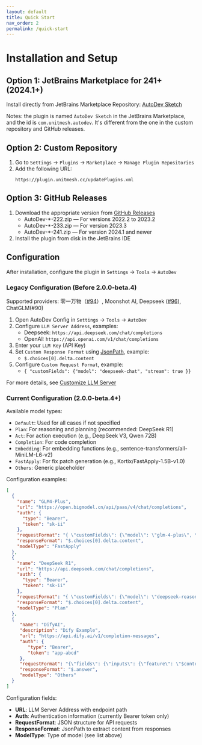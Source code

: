 ```yaml
---
layout: default
title: Quick Start
nav_order: 2
permalink: /quick-start
---
```


# Installation and Setup

## Option 1: JetBrains Marketplace for 241+ (2024.1+)

Install directly from JetBrains Marketplace Repository: [AutoDev Sketch](https://plugins.jetbrains.com/plugin/26988-autodev-sketch)

Notes: the plugin is named `AutoDev Sketch` in the JetBrains Marketplace, and the id is `com.unitmesh.autodev`. It's
different from the one in the custom repository and GitHub releases.

## Option 2: Custom Repository

1. Go to `Settings` → `Plugins` → `Marketplace` → `Manage Plugin Repositories`
2. Add the following URL:
   ```
   https://plugin.unitmesh.cc/updatePlugins.xml
   ```

## Option 3: GitHub Releases

1. Download the appropriate version from [GitHub Releases](https://github.com/unit-mesh/auto-dev/releases)
   - AutoDev-*-222.zip — For versions 2022.2 to 2023.2
   - AutoDev-*-233.zip — For version 2023.3
   - AutoDev-*-241.zip — For version 2024.1 and newer
2. Install the plugin from disk in the JetBrains IDE

## Configuration

After installation, configure the plugin in `Settings` → `Tools` → `AutoDev`

### Legacy Configuration (Before 2.0.0-beta.4)

Supported providers: 零一万物（[#94](https://github.com/unit-mesh/auto-dev/issues/94)）, Moonshot AI, Deepseek ([#96](https://github.com/unit-mesh/auto-dev/issues/96)), ChatGLM(#90)

1. Open AutoDev Config in `Settings` → `Tools` → `AutoDev`
2. Configure `LLM Server Address`, examples:
   - Deepseek: `https://api.deepseek.com/chat/completions`
   - OpenAI: `https://api.openai.com/v1/chat/completions`
3. Enter your `LLM Key` (API Key)
4. Set `Custom Response Format` using [JsonPath](https://github.com/json-path/JsonPath), example:
   - `$.choices[0].delta.content`
5. Configure `Custom Request Format`, example:
   - `{ "customFields": {"model": "deepseek-chat", "stream": true }}`

For more details, see [Customize LLM Server](/custom/llm-server)

### Current Configuration (2.0.0-beta.4+)

Available model types:
- `Default`: Used for all cases if not specified
- `Plan`: For reasoning and planning (recommended: DeepSeek R1)
- `Act`: For action execution (e.g., DeepSeek V3, Qwen 72B)
- `Completion`: For code completion
- `Embedding`: For embedding functions (e.g., sentence-transformers/all-MiniLM-L6-v2)
- `FastApply`: For fix patch generation (e.g., Kortix/FastApply-1.5B-v1.0)
- `Others`: Generic placeholder

Configuration examples:

```json
[
  {
    "name": "GLM4-Plus",
    "url": "https://open.bigmodel.cn/api/paas/v4/chat/completions",
    "auth": {
      "type": "Bearer",
      "token": "sk-ii"
    },
    "requestFormat": "{ \"customFields\": {\"model\": \"glm-4-plus\", \"stream\": true}}",
    "responseFormat": "$.choices[0].delta.content",
    "modelType": "FastApply"
  },
  {
    "name": "DeepSeek R1",
    "url": "https://api.deepseek.com/chat/completions",
    "auth": {
      "type": "Bearer",
      "token": "sk-ii"
    },
    "requestFormat": "{ \"customFields\": {\"model\": \"deepseek-reasoner\", \"stream\": true}}",
    "responseFormat": "$.choices[0].delta.content",
    "modelType": "Plan"
  },
  {
     "name": "DifyAI",
     "description": "Dify Example",
     "url": "https://api.dify.ai/v1/completion-messages",
     "auth": {
        "type": "Bearer",
        "token": "app-abcd"
     },
     "requestFormat": "{\"fields\": {\"inputs\": {\"feature\": \"$content\"}, \"response_mode\": \"streaming\", \"user\": \"phodal\" }}",
     "responseFormat": "$.answer",
     "modelType": "Others"
  }
]
```

Configuration fields:
- **URL**: LLM Server Address with endpoint path
- **Auth**: Authentication information (currently Bearer token only)
- **RequestFormat**: JSON structure for API requests
- **ResponseFormat**: JsonPath to extract content from responses
- **ModelType**: Type of model (see list above)

